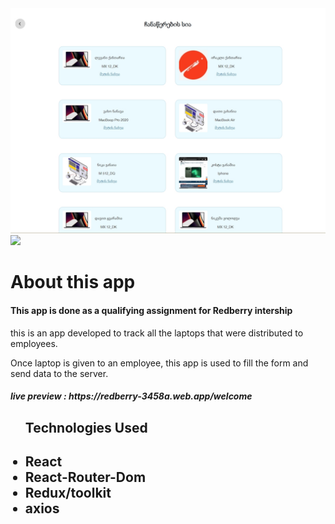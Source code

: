 <img src="/public/preview_3.jpg" alt="preview" />
<img src="/public/preview_2.jpg  alt="preview"/>
<h1> About this app </h1>

 <h4> This app is done as a qualifying assignment for Redberry intership </h4>
 <p> this is an app developed to track all the laptops that were distributed to employees. </p>
  <p> Once laptop is given to an employee, this app is used to fill the form and send data to the server. </p>
 <h5> live preview : https://redberry-3458a.web.app/welcome </h5>



  <ul> <h2> Technologies Used <h2>
    <li>React</li>
     <li>React-Router-Dom </li>
     <li>Redux/toolkit </li>
 <li> axios </li>
 
  
  </ul>
